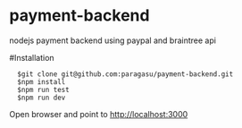 # payment-backend
nodejs payment backend using paypal and braintree api


#Installation
```
  $git clone git@github.com:paragasu/payment-backend.git
  $npm install
  $npm run test
  $npm run dev
```

Open browser and point to [http://localhost:3000](http://localhost:3000)

